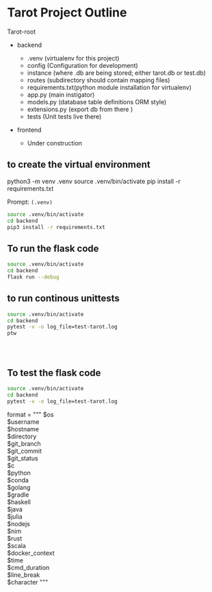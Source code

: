 # Tarot Project Outline

Tarot-root

- backend

   - .venv (virtualenv for this project)
   - config (Configuration for development)
   - instance (where .db are being stored; either tarot.db or test.db)
   - routes (subdirectory should contain mapping files)
   - requirements.txt(python module installation for virtualenv)
   - app.py (main instigator)
   - models.py (database table definitions ORM style)
   - extensions.py (export db from there )
   - tests (Unit tests live there)

- frontend

   - Under construction

## to create the virtual environment

python3 -m venv .venv
source .venv/bin/activate
pip install -r requirements.txt

Prompt: `(.venv)`

```sh
source .venv/bin/activate
cd backend
pip3 install -r requirements.txt
```

## To run the flask code

```sh {"promptEnv":"never"}
source .venv/bin/activate
cd backend
flask run --debug 
```

## to run continous unittests

```sh
source .venv/bin/activate
cd backend
pytest -v -o log_file=test-tarot.log
ptw
```

```sh

```

```sh

```

```sh

```

## To test the flask code

```sh {"background":"false"}
source .venv/bin/activate
cd backend
pytest -v -o log_file=test-tarot.log
```

format = """
$os  
$username  
$hostname  
$directory  
$git_branch  
$git_commit  
$git_status  
$c  
$python  
$conda  
$golang  
$gradle  
$haskell  
$java  
$julia  
$nodejs  
$nim  
$rust  
$scala  
$docker_context  
$time  
$cmd_duration  
$line_break  
$character
"""



